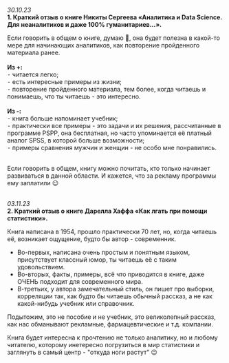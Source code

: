 <i>30.10.23</i></br>
<b>1. Краткий отзыв о книге Никиты Сергеева «Аналитика и Data Science. Для неаналитиков и даже 100% гуманитариев…».</b> 

Если говорить в общем о книге, думаю 🤔, она будет полезна в какой-то мере для начинающих аналитиков, как повторение пройденного материала ранее.</br></br>
<b>Из +:</b></br>
 ⁃ читается легко;</br>
 ⁃ есть интересные примеры из жизни;</br>
 ⁃ повторение пройденного материала, тем более, когда читаешь и понимаешь, что ты читаешь - это интересно.</br></br>
<b>Из -:</b></br>
 ⁃ книга больше напоминает учебник;</br>
 ⁃ практически все примеры - это задачи и их решения, рассчитанные в программе PSPP, она бесплатная, но часто упоминается её платный аналог SPSS, в которой больше возможности;</br>
 ⁃ примеры сравнения мужчин и женщин - не особо мне понравились.</br></br>

Если говорить в общем, книгу можно почитать, кто только начинает развиваться в данной области. И кажется, что за рекламу программы ему заплатили 😉

</br>
<i>03.11.23</i></br>
<b>2. Краткий отзыв о книге Дарелла Хаффа «Как лгать при помощи статистики».</b>

Книга написана в 1954, прошло практически 70 лет, но, когда читаешь её, возникает ощущение, будто бы автор - современник.

- Во-первых, написана очень простым и понятным языком, присутствует классный юмор, ты читаешь её с таким удовольствием.
- Во-вторых, факты, примеры, всё что приводится в книге, даже ОЧЕНЬ подходит для современного мира.
- В-третьих, у автора замечательный стиль, он пишет про выборки, корреляции так, как будто бы читаешь обычный рассказ, а не как какой-нибудь учебник или справочник.

Подытожим, это не пособие и не учебник, это великолепный рассказ, как  нас обманывают рекламные, фармацевтические и т.д. компании.

Книга будет интересна к прочтению не только аналитику, но и любому читателю, которому инетересно погрузиться в мир статистики и заглянуть в самый центр - "откуда ноги растут" 😉 

  
